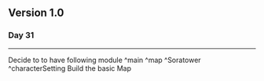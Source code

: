 ## Version 1.0
### Day 31
***
Decide to to have following module
^main
^map
^Soratower
^characterSetting
Build the basic Map